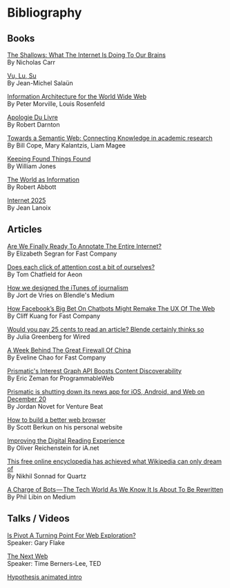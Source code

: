 # Bibliography

## Books

[The Shallows: What The Internet Is Doing To Our Brains](http://www.nicholascarr.com/?page_id=16)\
By Nicholas Carr

[Vu, Lu, Su](http://www.editionsladecouverte.fr/catalogue/index-Vu__lu__su-9782707171351.html)\
By Jean-Michel Salaün

[Information Architecture for the World Wide Web](https://www.amazon.ca/Information-Architecture-World-Wide-Web/dp/0596527349?ie=UTF8&*Version*=1&*entries*=0)\
By Peter Morville, Louis Rosenfeld 

[Apologie Du Livre](http://www.gallimard.fr/Catalogue/GALLIMARD/NRF-Essais/Apologie-du-livre)\
By Robert Darnton

[Towards a Semantic Web: Connecting Knowledge in academic research](https://www.amazon.ca/Towards-Semantic-Web-Connecting-Knowledge/dp/184334601X?ie=UTF8&*Version*=1&*entries*=0)\
By Bill Cope, Mary Kalantzis, Liam Magee

[Keeping Found Things Found](https://www.amazon.ca/Keeping-Found-Things-Information-Technologies-ebook/dp/B005H8CZ08/ref=sr_1_1?s=books&ie=UTF8&qid=1461003718&sr=1-1&keywords=keeping+found+things+found)\
By William Jones

[The World as Information](https://www.amazon.ca/The-World-As-Information-Overload/dp/1871516757)\
By Robert Abbott

[Internet 2025](https://www.amazon.ca/Internet-2025-JEAN-LANOIX/dp/2894722206)\
By Jean Lanoix

## Articles
[Are We Finally Ready To Annotate The Entire Internet?](http://www.fastcompany.com/3057335/are-we-finally-ready-to-annotate-the-entire-internet)\
By Elizabeth Segran for Fast Company

[Does each click of attention cost a bit of ourselves?](https://aeon.co/essays/does-each-click-of-attention-cost-a-bit-of-ourselves)\
By Tom Chatfield for Aeon

[How we designed the iTunes of journalism
](https://medium.com/@jortdevries/how-we-designed-the-itunes-of-journalism-46bf61c9e603)\
By Jort de Vries on Blendle's Medium

[How Facebook’s Big Bet On Chatbots Might Remake The UX Of The Web](https://www.fastcompany.com/3058818/how-facebooks-big-bet-on-chatbots-might-remake-the-ux-of-the-web)\
By Cliff Kuang for Fast Company

[Would you pay 25 cents to read an article? Blende certainly thinks so](https://www.wired.com/2016/03/pay-25-cents-read-article-blendle-certainly-thinks/)\
By Julia Greenberg for Wired

[A Week Behind The Great Firewall Of China](https://www.fastcompany.com/3056721/a-week-behind-the-great-firewall-of-china)\
By Eveline Chao for Fast Company

[Prismatic's Interest Graph API Boosts Content Discoverability](https://www.programmableweb.com/news/prismatics-interest-graph-api-boosts-content-discoverability/2015/02/05)\
By Eric Zeman for ProgrammableWeb

[Prismatic is shutting down its news app for iOS, Android, and Web on December 20](https://venturebeat.com/2015/12/11/prismatic-is-shutting-down-its-news-app-for-ios-android-and-web-on-december-20/)\
By Jordan Novet for Venture Beat

[How to build a better web browser](https://scottberkun.com/essays/37-how-to-build-a-better-web-browser/)\
By Scott Berkun on his personal website

[Improving the Digital Reading Experience](https://ia.net/topics/improving-the-digital-reading-experience)\
By Oliver Reichenstein for iA.net

[This free online encyclopedia has achieved what Wikipedia can only dream of](https://qz.com/480741/this-free-online-encyclopedia-has-achieved-what-wikipedia-can-only-dream-of/)\
By Nikhil Sonnad for Quartz

[A Charge of Bots — The Tech World As We Know It Is About To Be Rewritten](https://medium.com/@plibin/a-charge-of-bots-9ee33bb3b868)\
By Phil Libin on Medium

## Talks / Videos

[Is Pivot A Turning Point For Web Exploration?](https://www.ted.com/talks/gary_flake_is_pivot_a_turning_point_for_web_exploration#t-344764)\
Speaker: Gary Flake

[The Next Web](https://www.ted.com/talks/tim_berners_lee_on_the_next_web?language=en)\
Speaker: Time Berners-Lee, TED

[Hypothesis animated intro](https://www.youtube.com/watch?v=QCkm0lL-6lc)

